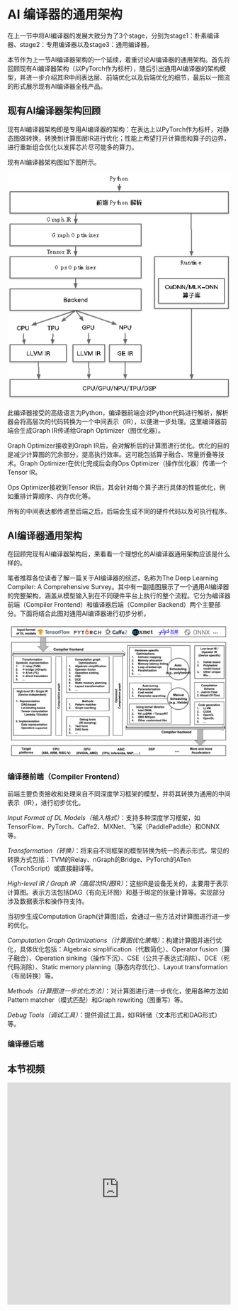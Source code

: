 # AI 编译器的通用架构

在上一节中将AI编译器的发展大致分为了3个stage，分别为stage1：朴素编译器、stage2：专用编译器以及stage3：通用编译器。

本节作为上一节AI编译器架构的一个延续，着重讨论AI编译器的通用架构。首先将回顾现有Ai编译器架构（以PyTorch作为标杆），随后引出通用AI编译器的架构模型，并进一步介绍其IR中间表达层、前端优化以及后端优化的细节，最后以一图流的形式展示现有AI编译器全栈产品。

## 现有AI编译器架构回顾

现有AI编译器架构即是专用AI编译器的架构：在表达上以PyTorch作为标杆，对静态图做转换，转换到计算图层IR进行优化；性能上希望打开计算图和算子的边界，进行重新组合优化以发挥芯片尽可能多的算力。

现有AI编译器架构图如下图所示。

![现有AI编译器架构图](images/sources/architecture01.png)

此编译器接受的高级语言为Python，编译器前端会对Python代码进行解析，解析器会将高层次的代码转换为一个中间表示（IR），以便进一步处理。这里编译器前端会生成Graph IR传递给Graph Optimizer（图优化器）。

Graph Optimizer接收到Graph IR后，会对解析后的计算图进行优化。优化的目的是减少计算图的冗余部分，提高执行效率。这可能包括算子融合、常量折叠等技术。Graph Optimizer在优化完成后会向Ops Optimizer（操作优化器）传递一个Tensor IR。

Ops Optimizer接收到Tensor IR后，其会针对每个算子进行具体的性能优化，例如重排计算顺序、内存优化等。

所有的中间表达都传递至后端之后，后端会生成不同的硬件代码以及可执行程序。

## AI编译器通用架构

在回顾完现有AI编译器架构后，来看看一个理想化的AI编译器通用架构应该是什么样的。

笔者推荐各位读者了解一篇关于AI编译器的综述，名称为The Deep Learning Compiler: A Comprehensive Survey。其中有一副插图展示了一个通用AI编译器的完整架构，涵盖从模型输入到在不同硬件平台上执行的整个流程。它分为编译器前端（Compiler Frontend）和编译器后端（Compiler Backend）两个主要部分。下面将结合此图对通用AI编译器进行初步分析。

![通用AI编译器架构图](images/sources/architecture02.png)

### 编译器前端（Compiler Frontend）

前端主要负责接收和处理来自不同深度学习框架的模型，并将其转换为通用的中间表示（IR），进行初步优化。

*Input Format of DL Models（输入格式）*：支持多种深度学习框架，如TensorFlow、PyTorch、Caffe2、MXNet、飞桨（PaddlePaddle）和ONNX等。

*Transformation（转换）*：将来自不同框架的模型转换为统一的表示形式。常见的转换方式包括：TVM的Relay、nGraph的Bridge、PyTorch的ATen（TorchScript）或直接翻译等。

*High-level IR / Graph IR（高层次IR/图IR）*：这些IR是设备无关的，主要用于表示计算图。表示方法包括DAG（有向无环图）和基于绑定的张量计算等。实现部分涉及数据表示和操作符支持。

当初步生成Computation Graph(计算图)后，会通过一些方法对计算图进行进一步的优化。

*Computation Graph Optimizations（计算图优化策略）*：构建计算图并进行优化，具体优化包括：Algebraic simplification（代数简化）、Operator fusion（算子融合）、Operation sinking（操作下沉）、CSE（公共子表达式消除）、DCE（死代码消除）、Static memory planning（静态内存优化）、Layout transformation（布局转换）等。

*Methods（计算图进一步优化方法）*：对计算图进行进一步优化，使用各种方法如Pattern matcher（模式匹配）和Graph rewriting（图重写）等。

*Debug Tools（调试工具）*：提供调试工具，如IR转储（文本形式和DAG形式）等。

### 编译器后端











## 本节视频

<html>
<iframe src="https:&as_wide=1&high_quality=1&danmaku=0&t=30&autoplay=0" width="100%" height="500" scrolling="no" border="0" frameborder="no" framespacing="0" allowfullscreen="true"> </iframe>
</html>
